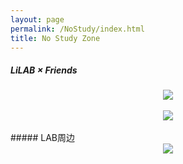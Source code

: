 ```yaml
---
layout: page
permalink: /NoStudy/index.html
title: No Study Zone
---
```


##### LiLAB × Friends

<div align="center">
<img src="https://usst-lilab.github.io/images/NoStudy/5.jpg">
</div><br>



<div align="center">
<img src="https://usst-lilab.github.io/images/NoStudy/3.jpg">
</div><br>
##### LAB周边

<div align="center">
<img src="https://usst-lilab.github.io/images/NoStudy/4.jpg">
</div><br>
